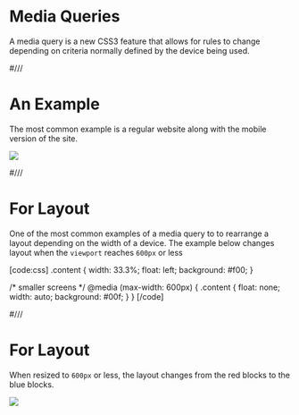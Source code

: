 # Media Queries

A media query is a new CSS3 feature that allows for rules to change depending on criteria normally defined by the device being used.


#///

# An Example

The most common example is a regular website along with the mobile version of the site.

![](/resources/css/responsive-example.png)



#///

# For Layout

One of the most common examples of a media query to to rearrange a layout depending on the width of a device. The example below changes layout when the `viewport` reaches `600px` or less

[code:css]
.content {
  width: 33.3%;
  float: left;
  background: #f00;
}

/* smaller screens */
@media (max-width: 600px) {
  .content {
    float: none;
    width: auto;
    background: #00f;
  }
}
[/code]



#///

# For Layout

When resized to `600px` or less, the layout changes from the red blocks to the blue blocks.

![](/resources/css/responsive.png)